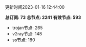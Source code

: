 更新时间2023-01-16 12:44:00

**总订阅: 73**
**总节点: 2241**
**有效节点: 593**
- trojan节点: 265
- v2ray节点: 148
- ss节点: 180
